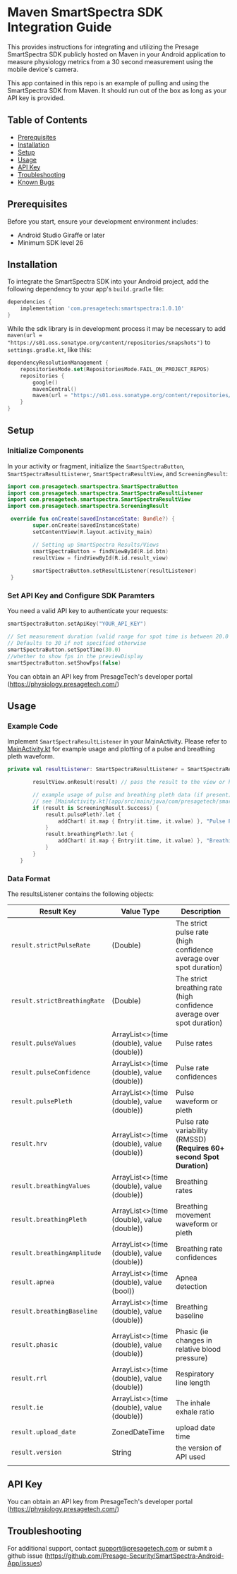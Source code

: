 # Maven SmartSpectra SDK Integration Guide

This provides instructions for integrating and utilizing the Presage SmartSpectra SDK publicly hosted on Maven in your Android application to measure physiology metrics from a 30 second measurement using the mobile device's camera.

This app contained in this repo is an example of pulling and using the SmartSpectra SDK from Maven. It should run out of the box as long as your API key is provided.

## Table of Contents
- [Prerequisites](#prerequisites)
- [Installation](#installation)
- [Setup](#setup)
- [Usage](#usage)
- [API Key](#api-key)
- [Troubleshooting](#troubleshooting)
- [Known Bugs](#known-bugs)


## Prerequisites
Before you start, ensure your development environment includes:
- Android Studio Giraffe or later
- Minimum SDK level 26

## Installation
To integrate the SmartSpectra SDK into your Android project, add the following dependency to your app's `build.gradle` file:

```gradle
dependencies {
    implementation 'com.presagetech:smartspectra:1.0.10'
}
```
While the sdk library is in development process it may be necessary to add `maven(url = "https://s01.oss.sonatype.org/content/repositories/snapshots")`
to `settings.gradle.kt`, like this:

```kotlin
dependencyResolutionManagement {
    repositoriesMode.set(RepositoriesMode.FAIL_ON_PROJECT_REPOS)
    repositories {
        google()
        mavenCentral()
        maven(url = "https://s01.oss.sonatype.org/content/repositories/snapshots")
    }
}
```

## Setup

### Initialize Components
In your activity or fragment, initialize the `SmartSpectraButton`, `SmartSpectraResultListener`, `SmartSpectraResultView`, 
and `ScreeningResult`:

```kotlin
import com.presagetech.smartspectra.SmartSpectraButton
import com.presagetech.smartspectra.SmartSpectraResultListener
import com.presagetech.smartspectra.SmartSpectraResultView
import com.presagetech.smartspectra.ScreeningResult

 override fun onCreate(savedInstanceState: Bundle?) {
        super.onCreate(savedInstanceState)
        setContentView(R.layout.activity_main)

        // Setting up SmartSpectra Results/Views
        smartSpectraButton = findViewById(R.id.btn)
        resultView = findViewById(R.id.result_view)
        
        smartSpectraButton.setResultListener(resultListener)
 }
```
### Set API Key and Configure SDK Paramters

You need a valid API key to authenticate your requests:

```kotlin
smartSpectraButton.setApiKey("YOUR_API_KEY")

// Set measurement duration (valid range for spot time is between 20.0 and 120.0)
// Defaults to 30 if not specified otherwise
smartSpectraButton.setSpotTime(30.0)
//whether to show fps in the previewDisplay
smartSpectraButton.setShowFps(false)
```
You can obtain an API key from PresageTech's developer portal (https://physiology.presagetech.com/)

## Usage

### Example Code

Implement `SmartSpectraResultListener` in your MainActivity. Please refer to [MainActivity.kt](app/src/main/java/com/presagetech/smartspectra_example/MainActivity.kt) for example usage and plotting of a pulse and breathing pleth waveform. 

```kotlin
private val resultListener: SmartSpectraResultListener = SmartSpectraResultListener { result ->

        resultView.onResult(result) // pass the result to the view or handle it as needed

        // example usage of pulse and breathing pleth data (if present) to plot the pleth charts
        // see [MainActivity.kt](app/src/main/java/com/presagetech/smartspectra_example/MainActivity.kt)
        if (result is ScreeningResult.Success) {
            result.pulsePleth?.let {
                addChart( it.map { Entry(it.time, it.value) }, "Pulse Pleth", false)
            }
            result.breathingPleth?.let {
                addChart( it.map { Entry(it.time, it.value) }, "Breathing Pleth", false)
            }
        }
    }
```

### Data Format

The resultsListener contains the following objects:


| Result Key                   | Value Type                                 | Description                                                            |
|------------------------------|--------------------------------------------|------------------------------------------------------------------------|
| `result.strictPulseRate`     | (Double)                                   | The strict pulse rate (high confidence average over spot duration)     |
| `result.strictBreathingRate` | (Double)                                   | The strict breathing rate (high confidence average over spot duration) |
| `result.pulseValues`         | ArrayList<>(time (double), value (double)) | Pulse rates                                                            |
| `result.pulseConfidence`     | ArrayList<>(time (double), value (double)) | Pulse rate confidences                                                 |
| `result.pulsePleth`          | ArrayList<>(time (double), value (double)) | Pulse waveform or pleth                                                |
| `result.hrv`                 | ArrayList<>(time (double), value (double)) | Pulse rate variability (RMSSD) **(Requires 60+ second Spot Duration)** |
| `result.breathingValues`     | ArrayList<>(time (double), value (double)) | Breathing rates                                                        |
| `result.breathingPleth`      | ArrayList<>(time (double), value (double)) | Breathing movement waveform or pleth                                   |
| `result.breathingAmplitude`  | ArrayList<>(time (double), value (double)) | Breathing rate confidences                                             |
| `result.apnea`               | ArrayList<>(time (double), value (bool))   | Apnea detection                                                        |
| `result.breathingBaseline`   | ArrayList<>(time (double), value (double)) | Breathing baseline                                                     |
| `result.phasic`              | ArrayList<>(time (double), value (double)) | Phasic (ie changes in relative blood pressure)                         |
| `result.rrl`                 | ArrayList<>(time (double), value (double)) | Respiratory line length                                                |
| `result.ie`                  | ArrayList<>(time (double), value (double)) | The inhale exhale ratio                                                |
| `result.upload_date`         | ZonedDateTime                              | upload date time                                                       |
| `result.version`             | String                                     | the version of API used                                                |
|                              |                                            |                                                                        |

## API Key

You can obtain an API key from PresageTech's developer portal (https://physiology.presagetech.com/)

## Troubleshooting
 
For additional support, contact support@presagetech.com or submit a github issue (https://github.com/Presage-Security/SmartSpectra-Android-App/issues)

[//]: # (## Known Bugs)


